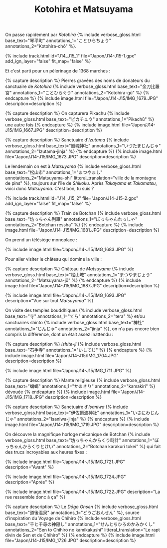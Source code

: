 ﻿---
title: "Kotohira et Matsuyama"
permalink: /Japon/J14-J15/
sidebar:
  nav: "japon"
enable_tracks: true
---

On passe rapidement par *Kotohira*
{% include verbose_gloss.html base_text="琴平町" annotations_1="ことひらちょう" annotations_2="Kotohira-chō" %}.

{% include track.html id="J14_J15_1" file="Japon/J14-J15-1.gpx" add_ign_layer="false" fit_map="false" %}

Et c'est parti pour un pélerinage de 1368 marches :

{% capture description %}
Pierres gravées des noms de donateurs du sanctuaire de *Kotohira*
{% include verbose_gloss.html base_text="金刀比羅宮" annotations_1="ことひらぐう" annotations_2="Kotohira-gū" %}
{% endcapture %}
{% include image.html file="Japon/J14-J15/IMG_1679.JPG" description=description %}

{% capture description %}
On capturera Pikachu
{% include verbose_gloss.html base_text="ピカチュウ" annotations_1="Pikachū" %}
une autre fois
{% endcapture %}
{% include image.html file="Japon/J14-J15/IMG_1667.JPG" description=description %}

{% capture description %}
Sanctuaire d'*Izutama*
{% include verbose_gloss.html base_text="厳魂神社" annotations_1="いづたまじんじゃ" annotations_2="Izutama-jinja" %}
{% endcapture %}
{% include image.html file="Japon/J14-J15/IMG_1673.JPG" description=description %}

Le lendemain on est à *Matsuyama*
{% include verbose_gloss.html base_text="松山市" annotations_1="まつやまし" annotations_2="Matsuyama-shi" litteral_translation="ville de la montagne de pins" %},
toujours sur l'île de *Shikoku*. Après *Takayama* et *Takamatsu*, voici donc *Matsuyama*. C'est bon, tu suis ?

{% include track.html id="J14_J15_2" file="Japon/J14-J15-2.gpx" add_ign_layer="false" fit_map="false" %}

{% capture description %}
Train de Botchan
{% include verbose_gloss.html base_text="坊っちゃん列車" annotations_1="ぼっちゃんれっしゃ" annotations_2="Botchan ressha" %}
{% endcapture %}
{% include image.html file="Japon/J14-J15/IMG_1681.JPG" description=description %}

On prend un télésiège monoplace :

{% include image.html file="Japon/J14-J15/IMG_1683.JPG" %}

Pour aller visiter le château qui domine la ville :

{% capture description %}
Château de *Matsuyama*
{% include verbose_gloss.html base_text="松山城" annotations_1="まつやまじょう" annotations_2="Matsuyama-jō" %}
{% endcapture %}
{% include image.html file="Japon/J14-J15/IMG_1687.JPG" description=description %}

{% include image.html file="Japon/J14-J15/IMG_1693.JPG" description="Vue sur tout *Matsuyama*" %}

On visite des temples bouddhiques
{% include verbose_gloss.html base_text="寺" annotations_1="てら" annotations_2="tera" %}
et/ou sanctuaires shinto
{% include verbose_gloss.html base_text="神社" annotations_1="じんじゃ" annotations_2="jinja" %},
on n'a pas encore bien compris la différence, dont un était assez inattendu :

{% capture description %}
*Ishite-ji*
{% include verbose_gloss.html base_text="石手寺" annotations_1="いしてじ" %}
{% endcapture %}
{% include image.html file="Japon/J14-J15/IMG_1704.JPG" description=description %}

{% include image.html file="Japon/J14-J15/IMG_1711.JPG" %}

{% capture description %}
Mante religieuse
{% include verbose_gloss.html base_text="蟷螂" annotations_1="かまきり" annotations_2="kamakiri" %}
dévouée
{% endcapture %}
{% include image.html file="Japon/J14-J15/IMG_1718.JPG" description=description %}

{% capture description %}
Sanctuaire d'*Isaniwa*
{% include verbose_gloss.html base_text="伊佐爾波神社" annotations_1="いさにわじんじゃ" annotations_2="Isaniwa-jinja" %}
{% endcapture %}
{% include image.html file="Japon/J14-J15/IMG_1719.JPG" description=description %}

On découvre la magnifique horloge mécanique de Botchan
{% include verbose_gloss.html base_text="坊っちゃんからくり時計" annotations_1="ぼっちゃんからくりとけい" annotations_2="Botchan karakuri tokei" %}
qui fait des trucs incroyables aux heures fixes :

{% include image.html file="Japon/J14-J15/IMG_1721.JPG" description="Avant" %}

{% include image.html file="Japon/J14-J15/IMG_1724.JPG" description="Après" %}

{% include image.html file="Japon/J14-J15/IMG_1722.JPG" description="La rue ressemble donc à ça" %}

{% capture description %}
Le *Dōgo Onsen*
{% include verbose_gloss.html base_text="道後温泉" annotations_1="どうごおんせん" %},
source d'inspiration du Voyage de Chihiro
{% include verbose_gloss.html base_text="千と千尋の神隠し" annotations_1="せんとちひろのかみかくし" annotations_2="Sen to Chihiro no kamikakushi" litteral_translation="Le rapt divin de Sen et de Chihiro" %}
{% endcapture %}
{% include image.html file="Japon/J14-J15/IMG_1726.JPG" description=description %}
